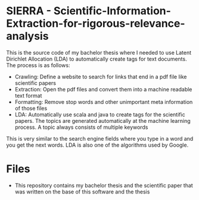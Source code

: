# SIERRA - Scientific-Information-Extraction-for-rigorous-relevance-analysis

This is the source code of my bachelor thesis where I needed to use Latent Dirichlet Allocation (LDA) to automatically create tags for text documents. The process is as follows:

* Crawling: Define a website to search for links that end in a pdf file like scientific papers
* Extraction: Open the pdf files and convert them into a machine readable text format
* Formatting: Remove stop words and other unimportant meta information of those files
* LDA: Automatically use scala and java to create tags for the scientific papers. The topics are generated automatically at the machine learning process. A topic always consists of multiple keywords

This is very similar to the search engine fields where you type in a word and you get the next words. LDA is also one of the algorithms used by Google.

# Files

* This repository contains my bachelor thesis and the scientific paper that was written on the base of this software and the thesis
